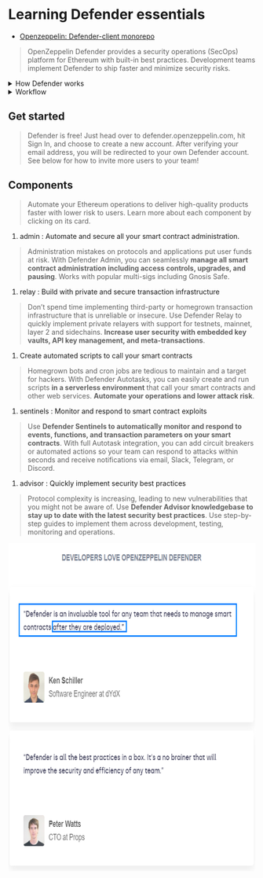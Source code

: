 # Learning Defender essentials

- [Openzeppelin: Defender-client monorepo](https://github.com/developerasun/defender-client/tree/master)

> OpenZeppelin Defender provides a security operations (SecOps) platform for Ethereum with built-in best practices. Development teams implement Defender to ship faster and minimize security risks.

<details>
<summary>How Defender works</summary>

<img src="../reference/defender-system.png" width=742 height=377 alt="openzepplin defender system"/>
</details>

<details>
<summary>Workflow</summary>

1. delegate your contract transaction previlege to Defender Relay.
1. automate the trasaction using Defender Autotask
1. enable admin previlege(e.g. access control) to Defender Admin by creating admin actions
1. monitor the contract using Defender Sentinel and connect it with collab tools like Slack

</details>

## Get started

> Defender is free! Just head over to defender.openzeppelin.com, hit Sign In, and choose to create a new account. After verifying your email address, you will be redirected to your own Defender account. See below for how to invite more users to your team!

## Components

> Automate your Ethereum operations to deliver high-quality products faster with lower risk to users. Learn more about each component by clicking on its card.

1. admin : Automate and secure all your smart contract administration.

> Administration mistakes on protocols and applications put user funds at risk. With Defender Admin, you can seamlessly **manage all smart contract administration including access controls, upgrades, and pausing**. Works with popular multi-sigs including Gnosis Safe.

1. relay : Build with private and secure transaction infrastructure

> Don’t spend time implementing third-party or homegrown transaction infrastructure that is unreliable or insecure. Use Defender Relay to quickly implement private relayers with support for testnets, mainnet, layer 2 and sidechains. **Increase user security with embedded key vaults, API key management, and meta-transactions**.

1. Create automated scripts to call your smart contracts

> Homegrown bots and cron jobs are tedious to maintain and a target for hackers. With Defender Autotasks, you can easily create and run scripts **in a serverless environment** that call your smart contracts and other web services. **Automate your operations and lower attack risk**.

1. sentinels : Monitor and respond to smart contract exploits

> Use **Defender Sentinels to automatically monitor and respond to events, functions, and transaction parameters on your smart contracts**. With full Autotask integration, you can add circuit breakers or automated actions so your team can respond to attacks within seconds and receive notifications via email, Slack, Telegram, or Discord.

1. advisor : Quickly implement security best practices

> Protocol complexity is increasing, leading to new vulnerabilities that you might not be aware of. Use **Defender Advisor knowledgebase to stay up to date with the latest security best practices**. Use step-by-step guides to implement them across development, testing, monitoring and operations.

<img src="../reference/why-defender.png" width=732 height=668 alt="openzepplin defender"/>